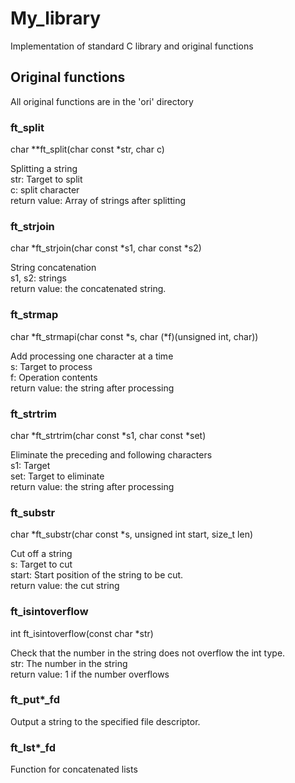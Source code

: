 # My_library

Implementation of standard C library and original functions

## Original functions

All original functions are in the 'ori' directory

### ft_split

char **ft_split(char const *str, char c)

Splitting a string  
str: Target to split  
c: split character  
return value: Array of strings after splitting

### ft_strjoin

char *ft_strjoin(char const *s1, char const *s2)

String concatenation  
s1, s2: strings  
return value: the concatenated string.

### ft_strmap

char *ft_strmapi(char const *s, char (*f)(unsigned int, char))

Add processing one character at a time  
s: Target to process  
f: Operation contents  
return value: the string after processing

### ft_strtrim

char *ft_strtrim(char const *s1, char const *set)

Eliminate the preceding and following characters  
s1: Target  
set: Target to eliminate  
return value: the string after processing

### ft_substr

char *ft_substr(char const *s, unsigned int start, size_t len)

Cut off a string  
s: Target to cut  
start: Start position of the string to be cut.  
return value: the cut string

### ft_isintoverflow

int	ft_isintoverflow(const char *str)

Check that the number in the string does not overflow the int type.  
str: The number in the string  
return value: 1 if the number overflows

### ft_put*_fd

Output a string to the specified file descriptor.

### ft_lst*_fd

Function for concatenated lists
